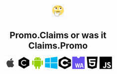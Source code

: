 <p align="center">
  <img width="40" height="40" src="PCOrCP.png">

</p>

<h1 align="center"><strong>Promo.Claims or was it Claims.Promo</strong></h1>
<p align="center">
  <img width="40" height="40" src="apple.png">
  <img width="40" height="40" src="c.png">
  <img width="40" height="40" src="android.png">
  <img width="40" height="40" src="microsoft.png">
  <img width="40" height="40" src="cplusplus.png">
  <img width="40" height="40" src="webassembly.png">
  <img width="40" height="40" src="html5.png">
  <img width="40" height="40" src="javascript.png">
</p>
